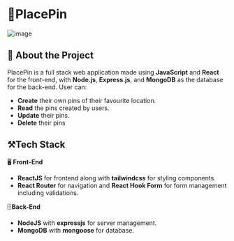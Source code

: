 # 📌PlacePin

![image](https://github.com/user-attachments/assets/85e8683f-97b3-4524-ab39-c324fc8adac4)

## 📝 About the Project

PlacePin is a full stack web application made using **JavaScript** and **React** for the front-end, with **Node.js**, **Express.js**, and **MongoDB** as the database for the back-end. User can:

- **Create** their own pins of their favourite location.
- **Read** the pins created by users.
- **Update** their pins.
- **Delete** their pins

## ⚒️Tech Stack

🖥️ **Front-End**

- **ReactJS** for frontend along with **tailwindcss** for styling components.
- **React Router** for navigation and **React Hook Form** for form management including validations.

🗄️**Back-End**

- **NodeJS** with **expressjs** for server management.
- **MongoDB** with **mongoose** for database.
